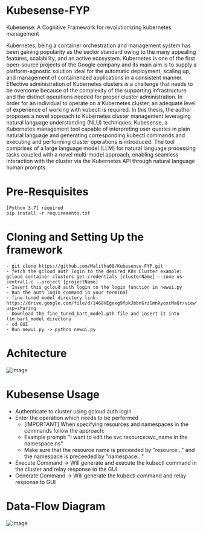 # Kubesense-FYP
Kubesense: A Cognitive Framework for revolutionizing kubernetes management 

Kubernetes, being a container orchestration and management system has been gaining popularity as the sector standard owing to the many appealing features, scalability, and an active ecosystem. Kubernetes is one of the first open-source projects of the Google company and its main aim is to supply a platform-agnostic solution ideal for the automatic deployment, scaling up, and management of containerized applications in a consistent manner. Effective administration of Kubernetes clusters is a challenge that needs to be overcome because of the complexity of the supporting infrastructure and the distinct operations needed for proper cluster administration. In order for an individual to operate on a Kubernetes cluster, an adequate level of experience of working with kubectl is required. 
In this thesis, the author proposes a novel approach to Kubernetes cluster management leveraging natural language understanding (NLU) techniques.  Kubesense, a Kubernetes management tool capable of interpreting user queries in plain natural language and generating corresponding kubectl commands and executing and performing cluster operations is introduced. The tool comprises of a large language model (LLM) for natural language processing tasks coupled with a novel multi-model approach, enabling seamless interaction with the cluster via the Kubernetes API through natural language human prompts.

# Pre-Resquisites
```
[Python 3.7] required
pip install -r requirements.txt
```

# Cloning and Setting Up the framework
```
- git clone https://github.com/Malitha08/Kubesense-FYP.git
- fetch the gcloud auth login to the desired K8s Cluster example: gcloud container clusters get-credentials [clusterName] --zone us-central1-c --project [projectName]
- Insert this gcloud auth login to the login function in newui.py
- Run the auth login command in your terminal
- fine-tuned model directory link: https://drive.google.com/file/d/1468HEgexg9fpkJbbnGrzGmnXyoxcMaQr/view?usp=sharing
- Download the fine_tuned_bart_model.pth file and insert it into llm_bart_model directory
- cd GUI
- Run newui.py -> python newui.py
```

# Achitecture
![image](https://github.com/Malitha08/Kubesense-FYP/assets/72942686/44d6806a-ae47-4c74-a7e7-bcac79dc72f4)

# Kubesense Usage
- Authenticate to cluster using gcloud auth login
- Enter the operation which needs to be performed
    - [IMPORTANT] When specifying resources and namespaces in the commands follow the approach:
    - Example prompt: "i want to edit the svc resource:svc_name in the namespace:ns"
    - Make sure that the resource name is preceeded by "resource:.." and the namespace is preceeded by "namespace:.."
- Execute Command -> Will generate and execute the kubectl command in the cluster and relay response to the GUI.
- Generate Command -> Will generate the kubectl command and relay response to GUI

# Data-Flow Diagram
![image](https://github.com/Malitha08/Kubesense-FYP/assets/72942686/66cf03f4-e573-4cb3-9605-02751ee02c0f)

